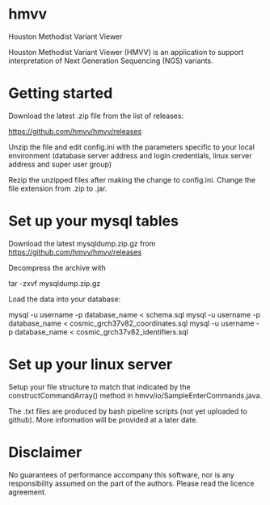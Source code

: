 # hmvv
Houston Methodist Variant Viewer

Houston Methodist Variant Viewer (HMVV) is an application to support interpretation of Next Generation Sequencing (NGS) variants.

# Getting started

Download the latest .zip file from the list of releases:

https://github.com/hmvv/hmvv/releases

Unzip the file and edit config.ini with the parameters specific to your local environment (database server address and login credentials, linux server address and super user group)

Rezip the unzipped files after making the change to config.ini. Change the file extension from .zip to .jar.

# Set up your mysql tables

Download the latest mysqldump.zip.gz from https://github.com/hmvv/hmvv/releases

Decompress the archive with

tar -zxvf mysqldump.zip.gz

Load the data into your database:

mysql -u username -p database_name < schema.sql
mysql -u username -p database_name < cosmic_grch37v82_coordinates.sql
mysql -u username -p database_name < cosmic_grch37v82_identifiers.sql

# Set up your linux server
Setup your file structure to match that indicated by the constructCommandArray() method in hmvv/io/SampleEnterCommands.java.

The .txt files are produced by bash pipeline scripts (not yet uploaded to github). More information will be provided at a later date.

# Disclaimer

No guarantees of performance accompany this software, nor is any responsibility assumed on the part of the authors. Please read the licence
agreement.
